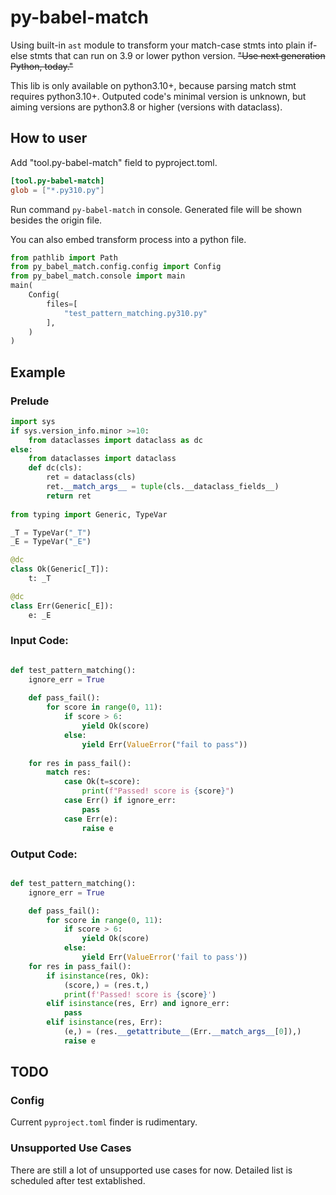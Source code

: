 # py-babel-match

Using built-in `ast` module to transform your match-case stmts into plain if-else stmts that can run on 3.9 or lower python version. ~~"Use next generation Python, today."~~

This lib is only available on python3.10+, because parsing match stmt requires python3.10+. Outputed code's minimal version is unknown, but aiming versions are python3.8 or higher (versions with dataclass).

## How to user

Add "tool.py-babel-match" field to pyproject.toml.

~~~toml
[tool.py-babel-match]
glob = ["*.py310.py"]
~~~

Run command `py-babel-match` in console. Generated file will be shown besides the origin file.

You can also embed transform process into a python file.

~~~python
from pathlib import Path
from py_babel_match.config.config import Config
from py_babel_match.console import main
main(
    Config(
        files=[
            "test_pattern_matching.py310.py"
        ],
    )
)
~~~

## Example


### Prelude

~~~python
import sys
if sys.version_info.minor >=10:
    from dataclasses import dataclass as dc
else:
    from dataclasses import dataclass
    def dc(cls):
        ret = dataclass(cls)
        ret.__match_args__ = tuple(cls.__dataclass_fields__)
        return ret
    
from typing import Generic, TypeVar

_T = TypeVar("_T")
_E = TypeVar("_E")

@dc
class Ok(Generic[_T]):
    t: _T

@dc
class Err(Generic[_E]):
    e: _E
~~~

### Input Code:

~~~python

def test_pattern_matching():
    ignore_err = True
    
    def pass_fail():
        for score in range(0, 11):
            if score > 6:
                yield Ok(score)
            else:
                yield Err(ValueError("fail to pass"))
    
    for res in pass_fail():
        match res:
            case Ok(t=score):
                print(f"Passed! score is {score}")
            case Err() if ignore_err:
                pass
            case Err(e):
                raise e

~~~

### Output Code:

~~~python

def test_pattern_matching():
    ignore_err = True

    def pass_fail():
        for score in range(0, 11):
            if score > 6:
                yield Ok(score)
            else:
                yield Err(ValueError('fail to pass'))
    for res in pass_fail():
        if isinstance(res, Ok):
            (score,) = (res.t,)
            print(f'Passed! score is {score}')
        elif isinstance(res, Err) and ignore_err:
            pass
        elif isinstance(res, Err):
            (e,) = (res.__getattribute__(Err.__match_args__[0]),)
            raise e
~~~

## TODO

### Config

Current `pyproject.toml` finder is rudimentary.

### Unsupported Use Cases

There are still a lot of unsupported use cases for now. Detailed list is scheduled after test extablished.

